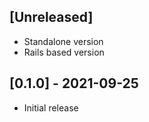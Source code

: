 ## [Unreleased]

- Standalone version
- Rails based version

## [0.1.0] - 2021-09-25

- Initial release

